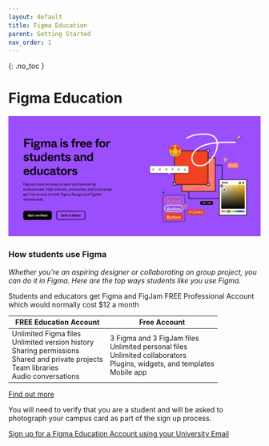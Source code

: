 ```yaml
---
layout: default
title: Figma Education
parent: Getting Started
nav_order: 1
---
```


{: .no_toc }

# Figma Education

![](../images/figma_ed.png)

### How students use Figma
*Whether you’re an aspiring designer or collaborating on group project, you can do it in Figma. Here are the top ways students like you use Figma.*

Students and educators get Figma and FigJam FREE Professional Account which would normally cost $12 a month

| FREE Education Account                                       | Free Account                                                 |
| ------------------------------------------------------------ | ------------------------------------------------------------ |
| Unlimited Figma files <br />Unlimited version history <br />Sharing permissions <br />Shared and private projects <br />Team libraries <br />Audio conversations | 3 Figma and 3 FigJam files <br />Unlimited personal files <br />Unlimited collaborators <br />Plugins, widgets, and templates <br />Mobile app |

[Find out more](https://www.figma.com/education/students/)


You will need to verify that you are a student and will be asked to photograph your campus card as part of the sign up process.

[Sign up for a Figma Education Account using your University Email](https://www.figma.com/education/)





